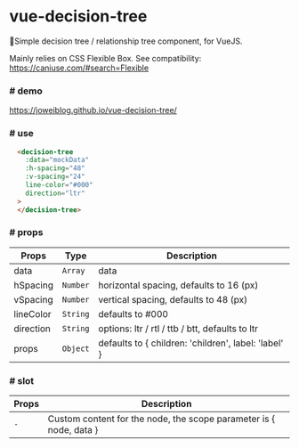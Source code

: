 # vue-decision-tree
🧐Simple decision tree / relationship tree component, for VueJS.

Mainly relies on CSS Flexible Box. See compatibility: https://caniuse.com/#search=Flexible

### # demo
 https://joweiblog.github.io/vue-decision-tree/

### # use

``` html
  <decision-tree
    :data="mockData"
    :h-spacing="48"
    :v-spacing="24"
    line-color="#000"
    direction="ltr"
  >
  </decision-tree>
```

### # props
| Props | Type | Description                    |
| ------------- | --- | ------------------------------ |
| data      | `Array` | data      |
| hSpacing   | `Number`| horizontal spacing, defaults to 16 (px)    |
| vSpacing   | `Number`| vertical spacing, defaults to 48 (px)   |
| lineColor   | `String`|  defaults to #000     |
| direction   | `String` | options: ltr / rtl / ttb / btt, defaults to ltr     |
| props   | `Object` | defaults to { children: 'children', label: 'label' }     |
  
### # slot
| Props | Description                    |
| ------------- | ------------------------------ |
| `-`     | Custom content for the node, the scope parameter is { node, data }    |
  
